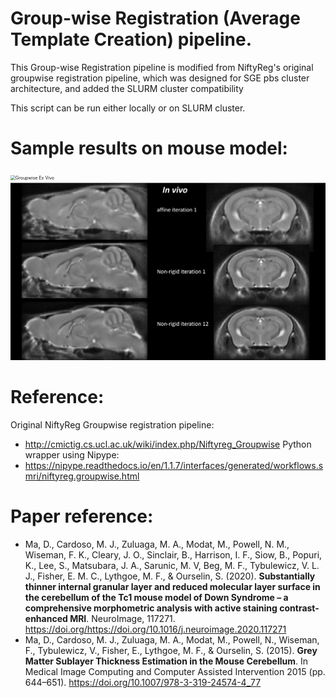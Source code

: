 # Group-wise Registration (Average Template Creation) pipeline.

This Group-wise Registration pipeline is modified from NiftyReg's original groupwise registration pipeline, which was designed for SGE pbs cluster architecture, and added the SLURM cluster compatibility

This script can be run either locally or on SLURM cluster.

# Sample results on mouse model:
<img src="../docs/groupwise_ex-vivo.png"  alt="Groupwise Ex Vivo" style="zoom:50%;" />
<img src="../docs/groupwise_in_vivo.png"  alt="Groupwise In Vivo" style="zoom:50%;" />

# Reference:
Original NiftyReg Groupwise registration pipeline:
- http://cmictig.cs.ucl.ac.uk/wiki/index.php/Niftyreg_Groupwise
Python wrapper using Nipype:
- https://nipype.readthedocs.io/en/1.1.7/interfaces/generated/workflows.smri/niftyreg.groupwise.html

# Paper reference:
  - Ma, D., Cardoso, M. J., Zuluaga, M. A., Modat, M., Powell, N. M., Wiseman, F. K., Cleary, J. O., Sinclair, B., Harrison, I. F., Siow, B., Popuri, K., Lee, S., Matsubara, J. A., Sarunic, M. V, Beg, M. F., Tybulewicz, V. L. J., Fisher, E. M. C., Lythgoe, M. F., & Ourselin, S. (2020). **Substantially thinner internal granular layer and reduced molecular layer surface in the cerebellum of the Tc1 mouse model of Down Syndrome – a comprehensive morphometric analysis with active staining contrast-enhanced MRI**. NeuroImage, 117271. https://doi.org/https://doi.org/10.1016/j.neuroimage.2020.117271
  - Ma, D., Cardoso, M. J., Zuluaga, M. A., Modat, M., Powell, N., Wiseman, F., Tybulewicz, V., Fisher, E., Lythgoe, M. F., & Ourselin, S. (2015). **Grey Matter Sublayer Thickness Estimation in the Mouse Cerebellum**. In Medical Image Computing and Computer Assisted Intervention 2015 (pp. 644–651). https://doi.org/10.1007/978-3-319-24574-4_77
